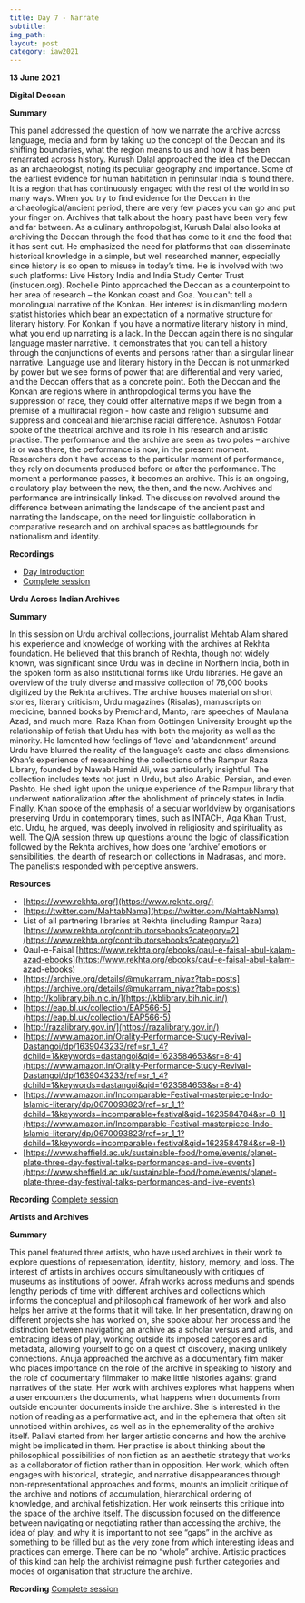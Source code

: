 ```yaml
---
title: Day 7 - Narrate
subtitle:
img_path: 
layout: post
category: iaw2021
---
```


**13 June 2021**

**Digital Deccan**

**Summary**

This panel addressed the question of how we narrate the archive across language, media and form by taking up the concept of the Deccan and its shifting boundaries, what the region means to us and how it has been renarrated across history. Kurush Dalal approached the idea of the Deccan as an archaeologist, noting its peculiar geography and importance. Some of the earliest evidence for human habitation in peninsular India is found there. It is a region that has continuously engaged with the rest of the world in so many ways. When you try to find evidence for the Deccan in the archaeological/ancient period, there are very few places you can go and put your finger on. Archives that talk about the hoary past have been very few and far between. As a culinary anthropologist, Kurush Dalal also looks at archiving the Deccan through the food that has come to it and the food that it has sent out. He emphasized the need for platforms that can disseminate historical knowledge in a simple, but well researched manner, especially since history is so open to misuse in today’s time. He is involved with two such platforms: Live History India and India Study Center Trust (instucen.org). Rochelle Pinto approached the Deccan as a counterpoint to her area of research – the Konkan coast and Goa. You can't tell a monolingual narrative of the Konkan. Her interest is in dismantling modern statist histories which bear an expectation of a normative structure for literary history. For Konkan if you have a normative literary history in mind, what you end up narrating is a lack. In the Deccan again there is no singular language master narrative. It demonstrates that you can tell a history through the conjunctions of events and persons rather than a singular linear narrative. Language use and literary history in the Deccan is not unmarked by power but we see forms of power that are differential and very varied, and the Deccan offers that as a concrete point. Both the Deccan and the Konkan are regions where in anthropological terms you have the suppression of race, they could offer alternative maps if we begin from a premise of a multiracial region - how caste and religion subsume and suppress and conceal and hierarchise racial difference. Ashutosh Potdar spoke of the theatrical archive and its role in his research and artistic practise. The performance and the archive are seen as two poles – archive is or was there, the performance is now, in the present moment. Researchers don't have access to the particular moment of performance, they rely on documents produced before or after the performance. The moment a performance passes, it becomes an archive. This is an ongoing, circulatory play between the new, the then, and the now. Archives and performance are intrinsically linked. The discussion revolved around the difference between animating the landscape of the ancient past and narrating the landscape, on the need for linguistic collaboration in comparative research and on archival spaces as battlegrounds for nationalism and identity.

**Recordings**
* [Day introduction](https://https://www.youtube.com/watch?v=T4dVjhCBNnE&t=0s)
* [Complete session](https://https://www.youtube.com/watch?v=T4dVjhCBNnE&t=165s)


**Urdu Across Indian Archives**

**Summary**

In this session on Urdu archival collections, journalist Mehtab Alam shared his experience and knowledge of working with the archives at Rekhta foundation. He believed that this branch of Rekhta, though not widely known, was significant since Urdu was in decline in Northern India, both in the spoken form as also institutional forms like Urdu libraries. He gave an overview of the truly diverse and massive collection of 76,000 books digitized by the Rekhta archives. The archive houses material on short stories, literary criticism, Urdu magazines (Risalas), manuscripts on medicine, banned books by Premchand, Manto, rare speeches of Maulana Azad, and much more. Raza Khan from Gottingen University brought up the relationship of fetish that Urdu has with both the majority as well as the minority. He lamented how feelings of ‘love’ and ‘abandonment’ around Urdu have blurred the reality of the language’s caste and class dimensions. Khan’s experience of researching the collections of the Rampur Raza Library, founded by Nawab Hamid Ali, was particularly insightful. The collection includes texts not just in Urdu, but also Arabic, Persian, and even Pashto. He shed light upon the unique experience of the Rampur library that underwent nationalization after the abolishment of princely states in India. Finally, Khan spoke of the emphasis of a secular worldview by organisations preserving Urdu in contemporary times, such as INTACH, Aga Khan Trust, etc. Urdu, he argued, was deeply involved in religiosity and spirituality as well.
The Q/A session threw up questions around the logic of classification followed by the Rekhta archives, how does one ‘archive’ emotions or sensibilities, the dearth of research on collections in Madrasas, and more. The panelists responded with perceptive answers. 

**Resources**
* [https://www.rekhta.org/](https://www.rekhta.org/)
* [https://twitter.com/MahtabNama](https://twitter.com/MahtabNama)
* List of all partnering libraries at Rekhta (including Rampur Raza) [https://www.rekhta.org/contributorsebooks?category=2](https://www.rekhta.org/contributorsebooks?category=2)
* Qaul-e-Faisal [https://www.rekhta.org/ebooks/qaul-e-faisal-abul-kalam-azad-ebooks](https://www.rekhta.org/ebooks/qaul-e-faisal-abul-kalam-azad-ebooks)
* [https://archive.org/details/@mukarram_niyaz?tab=posts](https://archive.org/details/@mukarram_niyaz?tab=posts)
* [http://kblibrary.bih.nic.in/](https://kblibrary.bih.nic.in/)
* [https://eap.bl.uk/collection/EAP566-5](https://eap.bl.uk/collection/EAP566-5)
* [http://razalibrary.gov.in/](https://razalibrary.gov.in/)
* [https://www.amazon.in/Orality-Performance-Study-Revival-Dastangoi/dp/1639043233/ref=sr_1_4?dchild=1&keywords=dastangoi&qid=1623584653&sr=8-4](https://www.amazon.in/Orality-Performance-Study-Revival-Dastangoi/dp/1639043233/ref=sr_1_4?dchild=1&keywords=dastangoi&qid=1623584653&sr=8-4)
* [https://www.amazon.in/Incomparable-Festival-masterpiece-Indo-Islamic-literary/dp/0670093823/ref=sr_1_1?dchild=1&keywords=incomparable+festival&qid=1623584784&sr=8-1](https://www.amazon.in/Incomparable-Festival-masterpiece-Indo-Islamic-literary/dp/0670093823/ref=sr_1_1?dchild=1&keywords=incomparable+festival&qid=1623584784&sr=8-1)
* [https://www.sheffield.ac.uk/sustainable-food/home/events/planet-plate-three-day-festival-talks-performances-and-live-events](https://www.sheffield.ac.uk/sustainable-food/home/events/planet-plate-three-day-festival-talks-performances-and-live-events)

**Recording**
[Complete session](https://www.youtube.com/watch?v=T4dVjhCBNnE&t=5508s)

**Artists and Archives**

**Summary**

This panel featured three artists, who have used archives in their work to explore questions of representation, identity, history, memory, and loss. The interest of artists in archives occurs simultaneously with critiques of museums as institutions of power. Afrah works across mediums and spends lengthy periods of time with different archives and collections which informs the conceptual and philosophical framework of her work and also helps her arrive at the forms that it will take. In her presentation, drawing on different projects she has worked on, she spoke about her process and the distinction between navigating an archive as a scholar versus and artis, and  embracing ideas of play, working outside its imposed categories and metadata, allowing yourself to go on a quest of discovery, making unlikely connections.
Anuja approached the archive as a documentary film maker who places importance on the role of the archive in speaking to history and the role of documentary filmmaker to make little histories against grand narratives of the state. Her work with archives explores what happens when a user encounters the documents, what happens when documents from outside encounter documents inside the archive. She is interested in the notion of reading as a performative act, and in the ephemera that often sit unnoticed within archives, as well as in the ephemerality of the archive itself. 
Pallavi started from her larger artistic concerns and how the archive might be implicated in them. Her practise is about thinking about the philosophical possibilities of non fiction as an aesthetic strategy that works as a collaborator of fiction rather than in opposition. Her work, which often engages with historical, strategic, and narrative disappearances through non-representational approaches and forms, mounts an implicit critique of the archive and notions of accumulation, hierarchical ordering of knowledge, and archival fetishization. Her work reinserts this critique into the space of the archive itself. 
The discussion focused on the difference between navigating or negotiating rather than accessing the archive, the idea of play, and why it is important to not see “gaps” in the archive as something to be filled but as the very zone from which interesting ideas and practices can emerge. There can be no “whole” archive. Artistic practices of this kind can help the archivist reimagine push further categories and modes of organisation that structure the archive.

**Recording**
[Complete session](https://www.youtube.com/watch?v=T4dVjhCBNnE&t=10866s)
